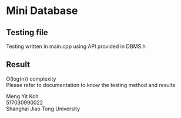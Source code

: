 # Mini Database

## Testing file

Testing written in main.cpp using API provided in DBMS.h  

## Result
O(log(n)) complexity  
Please refer to documentation to know the testing method and results  


Meng Yit Koh  
517030990022    
Shanghai Jiao Tong University  